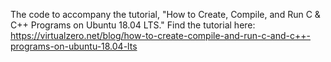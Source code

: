 The code to accompany the tutorial, "How to Create, Compile, and Run C & C++ Programs on Ubuntu 18.04 LTS." Find the tutorial here: https://virtualzero.net/blog/how-to-create-compile-and-run-c-and-c++-programs-on-ubuntu-18.04-lts
